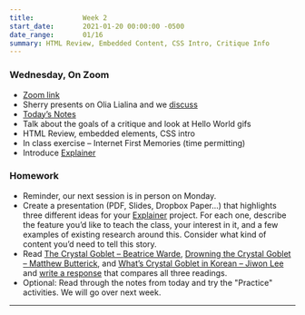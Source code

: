 ```yaml
---
title:            Week 2
start_date:       2021-01-20 00:00:00 -0500
date_range:       01/16
summary: HTML Review, Embedded Content, CSS Intro, Critique Info
---
```


### Wednesday, On Zoom

- [Zoom link](https://zoom.us/j/7047994536?pwd=RThBZ0oyWHd5M2RZcmFNQUVwUFJHUT09)
- Sherry presents on Olia Lialina and we [discuss](https://paper.dropbox.com/doc/Penn-Art-of-Web-S22-Reading-Reflections--BZyDbjpCH0SoN0cA6huQjmjjAQ-1UUZlQIbgmKjouZ5Tl2TE)
- [Today&rsquo;s Notes](https://paper.dropbox.com/doc/Penn-Week-2-Notes--BR82XdkYd3aP7ITrX4RoUpbwAQ-BAFtcG7cd60j8QOXLUVPy)
- Talk about the goals of a critique and look at Hello World gifs
- HTML Review, embedded elements, CSS intro
- In class exercise – Internet First Memories (time permitting)
- Introduce [Explainer](/projects/explainer)



### Homework
- Reminder, our next session is in person on Monday.
- Create a presentation (PDF, Slides, Dropbox Paper...) that highlights three different ideas for your [Explainer](/projects/explainer) project. For each one, describe the feature you&rsquo;d like to teach the class, your interest in it, and a few examples of existing research around this. Consider what kind of content you&rsquo;d need to tell this story.
- Read [The Crystal Goblet – Beatrice Warde](http://ci17.nikasimovich.com/assets/readings/warde-beatrice_the-crystal-goblet.pdf), [Drowning the Crystal Goblet – Matthew Butterick](https://practicaltypography.com/drowning-the-crystal-goblet.html), and [What&rsquo;s Crystal Goblet in Korean – Jiwon Lee](https://designobserver.com/article.php?id=29138) and [write a response](https://paper.dropbox.com/doc/Penn-Art-of-Web-F21-Reading-Reflections--BR_4SSpLxJGaIzQD2F4I7D7RAQ-DPFsc5O6umbnRZ94cZyFY) that compares all three readings.
- Optional: Read through the notes from today and try the "Practice" activities. We will go over next week.

---
